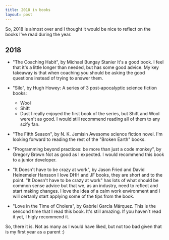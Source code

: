 ```yaml
---
title: 2018 in books
layout: post
---
```


So, 2018 is almost over and I thought it would be nice to reflect on the books I've read during the year. 


2018
-----------------
- "The Coaching Habit", by Michael Bungay Stanier 
It's a good book. I feel that it's a little longer than needed, but has some good advice. My key takeaway is that when coaching you should be asking the good questions instead of trying to answer them.

- "Silo", by Hugh Howey:
A series of 3 post-apocalyptic science fiction books:
  *	Wool
  *	Shift
  *	Dust
I really enjoyed the first book of the series, but Shift and Wool weren't as good. 
I would still recommend reading all of them to any scify fan.

- "The Fifth Season", by N. K. Jemisin
Awesome science fiction novel. I'm looking forward to reading the rest of the "Broken Earth" books.

- "Programming beyond practices: be more than just a code monkey", by Gregory Brown
Not as good as I expected. I would recommend this book to a junior developer.

- "It Doesn't have to be crazy at work", by Jason Fried and David Heinemeier Hansson
I love DHH and JF books, they are short and to the point. 
"It Doesn't have to be crazy at work" has lots of what should be common sense advice but that we, as an industry, need to reflect and start making changes. I love the idea of a calm work environment and I will certanly start applying some of the tips from the book.

- "Love in the Time of Cholera", by Gabriel García Márquez.
This is the sencond time that I read this book. It's still amazing. If you haven´t read it yet, I higly recommend it.


So, there it is. Not as many as I would have liked, but not too bad given that is my first year as a parent :)


